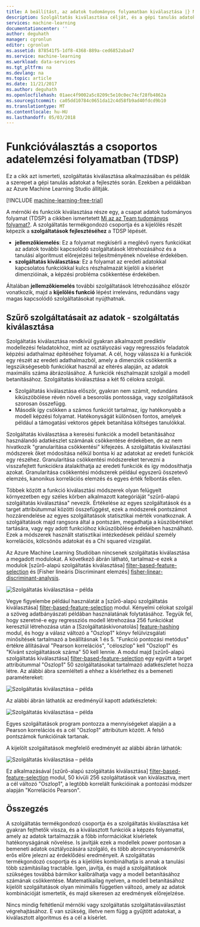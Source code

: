 ```yaml
---
title: A beállítást, az adatok tudományos folyamatban kiválasztása |} Microsoft Docs
description: Szolgáltatás kiválasztása célját, és a gépi tanulás adatok a fejlesztés során szerepkörük példákat.
services: machine-learning
documentationcenter: ''
author: deguhath
manager: cgronlun
editor: cgronlun
ms.assetid: 878541f5-1df8-4368-889a-ced6852aba47
ms.service: machine-learning
ms.workload: data-services
ms.tgt_pltfrm: na
ms.devlang: na
ms.topic: article
ms.date: 11/21/2017
ms.author: deguhath
ms.openlocfilehash: 01aec4f9002a5c8209c5e10c0ec74cf28fb4862a
ms.sourcegitcommit: ca05dd10784c0651da12c4d58fb9ad40fdcd9b10
ms.translationtype: MT
ms.contentlocale: hu-HU
ms.lasthandoff: 05/03/2018
---
```

# <a name="feature-selection-in-the-team-data-science-process-tdsp"></a>Funkcióválasztás a csoportos adatelemzési folyamatban (TDSP)
Ez a cikk azt ismerteti, szolgáltatás kiválasztása alkalmazásában és példák a szerepet a gépi tanulás adatokat a fejlesztés során. Ezekben a példákban az Azure Machine Learning Studio állítják. 

[!INCLUDE [machine-learning-free-trial](../../../includes/machine-learning-free-trial.md)]

A mérnöki és funkciók kiválasztása része egy, a csapat adatok tudományos folyamat (TDSP) a cikkben ismertetett [Mi az az Team tudományos folyamat?](overview.md). A szolgáltatás termékgondozó csoportja és a kijelölés részét képezik a **szolgáltatások fejlesztéséhez** a TDSP lépését.

* **jellemzőkiemelés**: Ez a folyamat megkísérli a meglévő nyers funkciókat az adatok további kapcsolódó szolgáltatások létrehozásához és a tanulási algoritmust előrejelzési teljesítményének növelése érdekében.
* **szolgáltatás kiválasztása**: Ez a folyamat az eredeti adatokkal kapcsolatos funkciókkal kulcs részhalmazát kijelöli a kísérlet dimenzióinak, a képzési probléma csökkentése érdekében.

Általában **jellemzőkiemelés** további szolgáltatások létrehozásához először vonatkozik, majd a **kijelölés funkció** lépést irreleváns, redundáns vagy magas kapcsolódó szolgáltatásokat nyújthatnak.

## <a name="filter-features-from-your-data---feature-selection"></a>Szűrő szolgáltatásait az adatok - szolgáltatás kiválasztása
Szolgáltatás kiválasztása rendkívül gyakran alkalmazott prediktív modellezési feladatokhoz, mint az osztályozási vagy regressziós feladatok képzési adathalmaz építéséhez folyamat. A cél, hogy válassza ki a funkciók egy részét az eredeti adathalmazból, amely a dimenziók csökkentik a legszükségesebb funkciókat használ az eltérés alapján, az adatok maximális száma ábrázolásához. A funkciók részhalmazát szolgál a modell betanításához. Szolgáltatás kiválasztása a két fő célokra szolgál.

* Szolgáltatás kiválasztása először, gyakran nem számít, redundáns kiküszöbölése révén növeli a besorolás pontossága, vagy szolgáltatások szorosan összefügg.
* Második így csökken a számos funkciót tartalmaz, így hatékonyabb a modell képzési folyamat. Hatékonyságát különösen fontos, amelyek például a támogatási vektoros gépek betanítása költséges tanulókkal.

Szolgáltatás kiválasztása a keresési funkciók a modell betanításához használandó adatkészlet számának csökkentése érdekében, de az nem hivatkozik "granularitása csökkentési" kifejezés. A szolgáltatás kiválasztási módszerek őket módosítása nélkül bontsa ki az adatokat az eredeti funkciók egy részéhez.  Granularitása csökkentési módszereket tervezni a visszafejtett funkciókra átalakíthatja az eredeti funkciók és így módosíthatja azokat. Granularitása csökkentési módszerek például egyszerű összetevő elemzés, kanonikus korrelációs elemzés és egyes érték felbontás ellen.

Többek között a funkció kiválasztási módszerek olyan felügyelt környezetben egy széles körben alkalmazott kategóriáját "szűrő-alapú szolgáltatás kiválasztása" nevezik. Értékelése az egyes szolgáltatások és a target attribútummal közötti összefüggést, ezek a módszerek pontszámot hozzárendelése az egyes szolgáltatások statisztikai mérték vonatkoznak. A szolgáltatások majd rangsora által a pontszám, megadhatja a küszöbértéket tartására, vagy egy adott funkcióhoz kiküszöbölése érdekében használható. Ezek a módszerek használt statisztikai intézkedések például személy korrelációs, kölcsönös adatokat és a Chi squared vizsgálat.

Az Azure Machine Learning Studióban nincsenek szolgáltatás kiválasztása a megadott modulokat. A következő ábrán látható, tartalmaz-e ezek a modulok [szűrő-alapú szolgáltatás kiválasztása] [ filter-based-feature-selection] és [Fisher lineáris Discriminant elemzés] [ fisher-linear-discriminant-analysis].

![Szolgáltatás kiválasztása – példa](./media/select-features/feature-Selection.png)

Vegye figyelembe például használatát a [szűrő-alapú szolgáltatás kiválasztása] [ filter-based-feature-selection] modul. Kényelmi célokat szolgál a szöveg adatbányászati példában használatának folytatásához. Tegyük fel, hogy szeretné-e egy regressziós modell létrehozása 256 funkciókat keresztül létrehozása után a [Szolgáltatáskivonatolás] [ feature-hashing] modul, és hogy a válasz változó a "Oszlop1" könyv felülvizsgálati minősítések tartalmazó a beállításnak 1 és 5. "Funkció pontozási metódus" értékre állításával "Pearson korrelációs", "céloszlop" kell "Oszlop1" és "Kívánt szolgáltatások száma" 50 kell lennie. A modul majd [szűrő-alapú szolgáltatás kiválasztása] [ filter-based-feature-selection] egy együtt a target attribútummal "Oszlop1" 50 szolgáltatásokat tartalmazó adatkészletet hozza létre. Az alábbi ábra szemlélteti a ehhez a kísérlethez és a bemeneti paramétereket:

![Szolgáltatás kiválasztása – példa](./media/select-features/feature-Selection1.png)

Az alábbi ábrán láthatók az eredményül kapott adatkészletek:

![Szolgáltatás kiválasztása – példa](./media/select-features/feature-Selection2.png)

Egyes szolgáltatások program pontozza a mennyiségeket alapján a a Pearson korrelációs és a cél "Oszlop1" attribútum között. A felső pontszámok funkcióinak tartanak.

A kijelölt szolgáltatások megfelelő eredményét az alábbi ábrán láthatók:

![Szolgáltatás kiválasztása – példa](./media/select-features/feature-Selection3.png)

Ez alkalmazásával [szűrő-alapú szolgáltatás kiválasztása] [ filter-based-feature-selection] modul, 50 kívüli 256 szolgáltatások van kiválasztva, mert a cél változó "Oszlop1", a legtöbb korrelált funkcióinak a pontozási módszer alapján "Korrelációs Pearson".

## <a name="conclusion"></a>Összegzés
A szolgáltatás termékgondozó csoportja és a szolgáltatás kiválasztása két gyakran fejthetők vissza, és a kiválasztott funkciók a képzés folyamattal, amely az adatok tartalmazzák a főbb információkat kísérletek hatékonyságának növelése. Is javítják ezek a modellek power pontosan a bemeneti adatok osztályozására szolgáló, és több abroncsnyomásmérők erős előre jelezni az érdeklődési eredményeit. A szolgáltatás termékgondozó csoportja és a kijelölés kombinálhatja is annak a tanulási több számításilag tractable. Igen, javítja, és majd a szolgáltatások szükséges továbbá bármikor kalibrálhatja vagy a modell betanításához számának csökkentése. Matematikailag nyelven, a modell betanításához kijelölt szolgáltatások olyan minimális független változó, amely az adatok kombinációját ismertetik, és majd sikeresen az eredmények előrejelzése.

Nincs mindig feltétlenül mérnöki vagy szolgáltatás szolgáltatásválasztást végrehajtásához. E van szükség, illetve nem függ a gyűjtött adatokat, a kiválasztott algoritmus és a cél a kísérlet.

<!-- Module References -->
[feature-hashing]: https://msdn.microsoft.com/library/azure/c9a82660-2d9c-411d-8122-4d9e0b3ce92a/
[filter-based-feature-selection]: https://msdn.microsoft.com/library/azure/918b356b-045c-412b-aa12-94a1d2dad90f/
[fisher-linear-discriminant-analysis]: https://msdn.microsoft.com/library/azure/dcaab0b2-59ca-4bec-bb66-79fd23540080/

